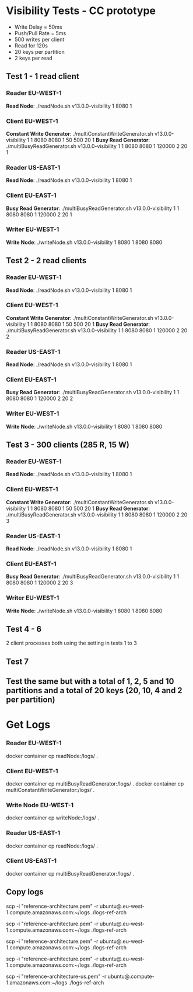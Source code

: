 # Visibility Tests - CC prototype
- Write Delay = 50ms
- Push/Pull Rate = 5ms
- 500 writes per client
- Read for 120s
- 20 keys per partition 
- 2 keys per read

## Test 1 - 1 read client

### Reader EU-WEST-1
**Read Node**: ./readNode.sh v13.0.0-visibility 1 8080 1

### Client EU-WEST-1
**Constant Write Generator**: ./multiConstantWriteGenerator.sh v13.0.0-visibility 1 1 8080 <read-eu-ip> 8080 <write-ip> 1 50 500 20 1
**Busy Read Generator**: ./multiBusyReadGenerator.sh v13.0.0-visibility 1 1 8080 <read-eu-ip> 8080 <write-ip> 1 120000 2 20 1

### Reader US-EAST-1
**Read Node**: ./readNode.sh v13.0.0-visibility 1 8080 1

### Client EU-EAST-1
**Busy Read Generator**: ./multiBusyReadGenerator.sh v13.0.0-visibility 1 1 8080 <read-us-ip> 8080 <write-ip> 1 120000 2 20 1

### Writer EU-WEST-1
**Write Node**: ./writeNode.sh v13.0.0-visibility 1 8080 1 8080 <read-eu-ip> 8080 <read-us-ip>  

## Test 2 - 2 read clients

### Reader EU-WEST-1
**Read Node**: ./readNode.sh v13.0.0-visibility 1 8080 1

### Client EU-WEST-1
**Constant Write Generator**: ./multiConstantWriteGenerator.sh v13.0.0-visibility 1 1 8080 <read-eu-ip> 8080 <write-ip> 1 50 500 20 1
**Busy Read Generator**: ./multiBusyReadGenerator.sh v13.0.0-visibility 1 1 8080 <read-eu-ip> 8080 <write-ip> 1 120000 2 20 2

### Reader US-EAST-1
**Read Node**: ./readNode.sh v13.0.0-visibility 1 8080 1

### Client EU-EAST-1
**Busy Read Generator**: ./multiBusyReadGenerator.sh v13.0.0-visibility 1 1 8080 <read-us-ip> 8080 <write-ip> 1 120000 2 20 2

### Writer EU-WEST-1
**Write Node**: ./writeNode.sh v13.0.0-visibility 1 8080 1 8080 <read-eu-ip> 8080 <read-us-ip>  

## Test 3 - 300 clients (285 R, 15 W)

### Reader EU-WEST-1
**Read Node**: ./readNode.sh v13.0.0-visibility 1 8080 1

### Client EU-WEST-1
**Constant Write Generator**: ./multiConstantWriteGenerator.sh v13.0.0-visibility 1 1 8080 <read-eu-ip> 8080 <write-ip> 1 50 500 20 1
**Busy Read Generator**: ./multiBusyReadGenerator.sh v13.0.0-visibility 1 1 8080 <read-eu-ip> 8080 <write-ip> 1 120000 2 20 3

### Reader US-EAST-1
**Read Node**: ./readNode.sh v13.0.0-visibility 1 8080 1

### Client EU-EAST-1
**Busy Read Generator**: ./multiBusyReadGenerator.sh v13.0.0-visibility 1 1 8080 <read-us-ip> 8080 <write-ip> 1 120000 2 20 3

### Writer EU-WEST-1
**Write Node**: ./writeNode.sh v13.0.0-visibility 1 8080 1 8080 <read-eu-ip> 8080 <read-us-ip>  

## Test 4 - 6
2 client processes both using the setting in tests 1 to 3

## Test 7
Test the same but with a total of 1, 2, 5 and 10 partitions and a total of 20 keys (20, 10, 4 and 2 per partition)
---
# Get Logs
### Reader EU-WEST-1
docker container cp readNode:/logs/ .

### Client EU-WEST-1
docker container cp multiBusyReadGenerator:/logs/ .
docker container cp multiConstantWriteGenerator:/logs/ .

### Write Node EU-WEST-1
docker container cp writeNode:/logs/ .

### Reader US-EAST-1
docker container cp readNode:/logs/ .

### Client US-EAST-1
docker container cp multiBusyReadGenerator:/logs/ .

## Copy logs

scp -i "reference-architecture.pem" -r ubuntu@<read-eu-DNS>.eu-west-1.compute.amazonaws.com:~/logs ./logs-ref-arch

scp -i "reference-architecture.pem" -r ubuntu@<read-us-DNS>.eu-west-1.compute.amazonaws.com:~/logs ./logs-ref-arch

scp -i "reference-architecture.pem" -r ubuntu@<client-eu-DNS>.eu-west-1.compute.amazonaws.com:~/logs ./logs-ref-arch

scp -i "reference-architecture.pem" -r ubuntu@<client-us-DNS>.eu-west-1.compute.amazonaws.com:~/logs ./logs-ref-arch

scp -i "reference-architecture-us.pem" -r ubuntu@<write-DNS>.compute-1.amazonaws.com:~/logs ./logs-ref-arch